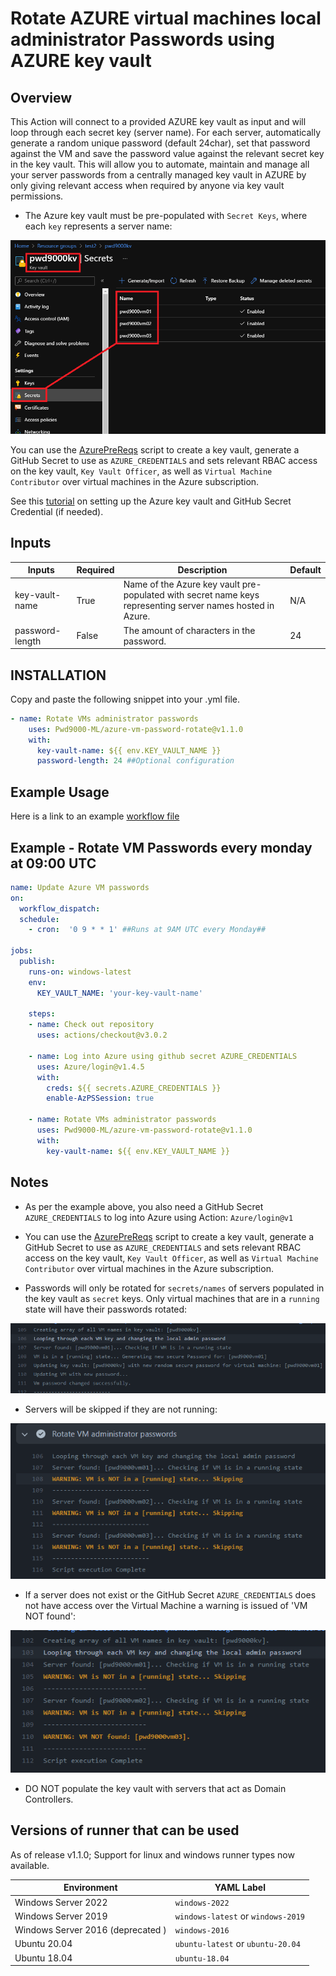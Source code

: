 # Rotate AZURE virtual machines local administrator Passwords using AZURE key vault

## Overview

This Action will connect to a provided AZURE key vault as input and will loop through each secret key (server name). For each server, automatically generate a random unique password (default 24char), set that password against the VM and save the password value against the relevant secret key in the key vault. This will allow you to automate, maintain and manage all your server passwords from a centrally managed key vault in AZURE by only giving relevant access when required by anyone via key vault permissions.

- The Azure key vault must be pre-populated with `Secret Keys`, where each `key` represents a server name:

![image.png](https://raw.githubusercontent.com/Pwd9000-ML/azure-vm-password-rotate/master/assets/kvsecrets.png)

You can use the [AzurePreReqs](https://github.com/Pwd9000-ML/azure-vm-password-rotate/tree/master/azurePreReqs) script to create a key vault, generate a GitHub Secret to use as `AZURE_CREDENTIALS` and sets relevant RBAC access on the key vault, `Key Vault Officer`, as well as `Virtual Machine Contributor` over virtual machines in the Azure subscription.  

See this [tutorial](https://dev.to/pwd9000/automate-password-rotation-with-github-and-azure-412a) on setting up the Azure key vault and GitHub Secret Credential (if needed).

## Inputs

| Inputs | Required | Description | Default |
|--------|----------|-------------|---------|
| key-vault-name | True | Name of the Azure key vault pre-populated with secret name keys representing server names hosted in Azure. | N/A |
| password-length | False | The amount of characters in the password. | 24 |

## INSTALLATION

Copy and paste the following snippet into your .yml file.

```yml
- name: Rotate VMs administrator passwords
    uses: Pwd9000-ML/azure-vm-password-rotate@v1.1.0
    with:
      key-vault-name: ${{ env.KEY_VAULT_NAME }}
      password-length: 24 ##Optional configuration
```

## Example Usage

Here is a link to an example [workflow file](https://github.com/Pwd9000-ML/azure-vm-password-rotate/blob/master/exampleWorkflows/rotate-vm-passwords.yml)

## Example - Rotate VM Passwords every monday at 09:00 UTC

```yml
name: Update Azure VM passwords
on: 
  workflow_dispatch:
  schedule:
    - cron:  '0 9 * * 1' ##Runs at 9AM UTC every Monday##

jobs:
  publish:
    runs-on: windows-latest
    env:
      KEY_VAULT_NAME: 'your-key-vault-name'

    steps:
    - name: Check out repository
      uses: actions/checkout@v3.0.2

    - name: Log into Azure using github secret AZURE_CREDENTIALS
      uses: Azure/login@v1.4.5
      with:
        creds: ${{ secrets.AZURE_CREDENTIALS }}
        enable-AzPSSession: true

    - name: Rotate VMs administrator passwords
      uses: Pwd9000-ML/azure-vm-password-rotate@v1.1.0
      with:
        key-vault-name: ${{ env.KEY_VAULT_NAME }}
```

## Notes

- As per the example above, you also need a GitHub Secret `AZURE_CREDENTIALS` to log into Azure using Action: `Azure/login@v1`

- You can use the [AzurePreReqs](https://github.com/Pwd9000-ML/azure-vm-password-rotate/tree/master/azurePreReqs) script to create a key vault, generate a GitHub Secret to use as `AZURE_CREDENTIALS` and sets relevant RBAC access on the key vault, `Key Vault Officer`, as well as `Virtual Machine Contributor` over virtual machines in the Azure subscription.

- Passwords will only be rotated for `secrets/names` of servers populated in the key vault as `secret` keys. Only virtual machines that are in a `running` state will have their passwords rotated:

![image.png](https://raw.githubusercontent.com/Pwd9000-ML/azure-vm-password-rotate/master/assets/runneroutput.png)

- Servers will be skipped if they are not running:

![image.png](https://raw.githubusercontent.com/Pwd9000-ML/azure-vm-password-rotate/master/assets/norun.png)

- If a server does not exist or the GitHub Secret `AZURE_CREDENTIALS` does not have access over the Virtual Machine a warning is issued of 'VM NOT found':

![image.png](https://raw.githubusercontent.com/Pwd9000-ML/azure-vm-password-rotate/master/assets/nofind.png)

- DO NOT populate the key vault with servers that act as Domain Controllers.

## Versions of runner that can be used

As of release v1.1.0; Support for linux and windows runner types now available.

| Environment | YAML Label |
| --------------------|---------------------|
| Windows Server 2022 | `windows-2022` |
| Windows Server 2019 | `windows-latest` or `windows-2019` |
| Windows Server 2016 (deprecated )| `windows-2016` |
| Ubuntu 20.04 | `ubuntu-latest` or `ubuntu-20.04` |
| Ubuntu 18.04 | `ubuntu-18.04` |